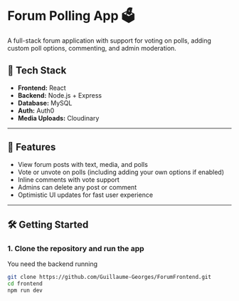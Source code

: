 # Forum Polling App 🗳️

A full-stack forum application with support for voting on polls, adding custom poll options, commenting, and admin moderation.

## 🔧 Tech Stack

- **Frontend:** React
- **Backend:** Node.js + Express
- **Database:** MySQL
- **Auth:** Auth0
- **Media Uploads:** Cloudinary

---

## 🚀 Features

- View forum posts with text, media, and polls
- Vote or unvote on polls (including adding your own options if enabled)
- Inline comments with vote support
- Admins can delete any post or comment
- Optimistic UI updates for fast user experience

---

## 🛠️ Getting Started

### 1. Clone the repository and run the app
You need the backend running

```bash
git clone https://github.com/Guillaume-Georges/ForumFrontend.git
cd frontend
npm run dev